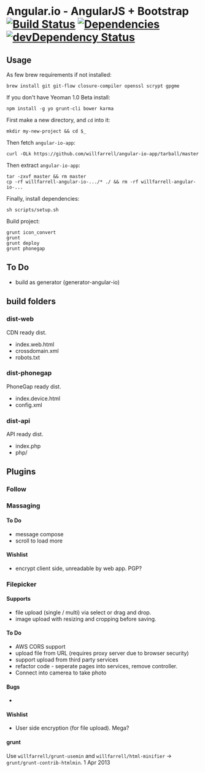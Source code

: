 # Angular.io - AngularJS + Bootstrap [![Build Status](https://travis-ci.org/willfarrell/angular-io-app.png?branch=master)](https://travis-ci.org/willfarrell/angular-io-app) [![Dependencies](https://david-dm.org/willfarrell/angular-io-app.png)](https://david-dm.org/willfarrell/angular-io-app) [![devDependency Status](https://david-dm.org/willfarrell/angular-io-app/dev-status.png)](https://david-dm.org/willfarrell/angular-io-app#info=devDependencies)
## Usage
As few brew requirements if not installed:
```
brew install git git-flow closure-compiler openssl scrypt gpgme
```

If you don't have Yeoman 1.0 Beta install:
```
npm install -g yo grunt-cli bower karma
```

First make a new directory, and `cd` into it:
```
mkdir my-new-project && cd $_
```

Then fetch `angular-io-app`:
```
curl -OLk https://github.com/willfarrell/angular-io-app/tarball/master
```

Then extract `angular-io-app`:
```
tar -zxvf master && rm master
cp -rf willfarrell-angular-io-.../* ./ && rm -rf willfarrell-angular-io-...
```

Finally, install dependencies:
```
sh scripts/setup.sh
```

Build project:
```
grunt icon_convert
grunt
grunt deploy
grunt phonegap
```

## To Do
- build as generator (generator-angular-io)

## build folders
### dist-web
CDN ready dist.
- index.web.html
- crossdomain.xml
- robots.txt

### dist-phonegap
PhoneGap ready dist.
- index.device.html
- config.xml

### dist-api
API ready dist.
- index.php
- php/

## Plugins
### Follow

### Massaging
#### To Do
- message compose
- scroll to load more

#### Wishlist
- encrypt client side, unreadable by web app. PGP?

### Filepicker
#### Supports
- file upload (single / multi) via select or drag and drop.
- image upload with resizing and cropping before saving.

#### To Do
- AWS CORS support
- upload file from URL (requires proxy server due to browser security)
- support upload from third party services
- refactor code - seperate pages into services, remove controller.
- Connect into camerea to take photo

#### Bugs
- 

#### Wishlist
- User side encryption (for file upload).  Mega?


#### grunt
Use `willfarrell/grunt-usemin` and `willfarrell/html-minifier` -> `grunt/grunt-contrib-htmlmin`. 1 Apr 2013
